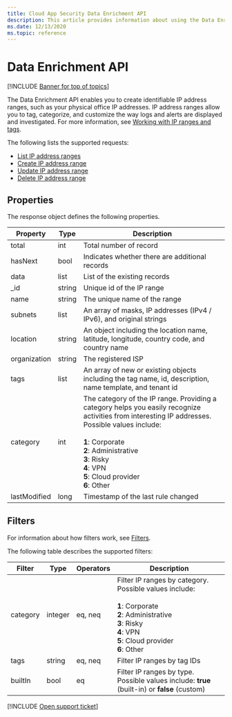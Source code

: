 ```yaml
---
title: Cloud App Security Data Enrichment API
description: This article provides information about using the Data Enrichment API.
ms.date: 12/13/2020
ms.topic: reference
---
```

# Data Enrichment API

[!INCLUDE [Banner for top of topics](includes/banner.md)]

The Data Enrichment API enables you to create identifiable IP address ranges, such as your physical office IP addresses. IP address ranges allow you to tag, categorize, and customize the way logs and alerts are displayed and investigated. For more information, see [Working with IP ranges and tags](ip-tags.md).

The following lists the supported requests:

- [List IP address ranges](api-data-enrichment-list.md)
- [Create IP address range](api-data-enrichment-create.md)
- [Update IP address range](api-data-enrichment-update.md)
- [Delete IP address range](api-data-enrichment-delete.md)

## Properties

The response object defines the following properties.

| Property | Type | Description |
| --- | --- | --- |
| total | int | Total number of record |
| hasNext | bool | Indicates whether there are additional records |
| data | list | List of the existing records |
| _id | string | Unique id of the IP range |
| name | string | The unique name of the range |
| subnets | list | An array of masks, IP addresses (IPv4 / IPv6), and original strings |
| location | string | An object including the location name, latitude, longitude, country code, and country name |
| organization | string | The registered ISP |
| tags| list | An array of new or existing objects including the tag name, id, description, name template, and tenant id |
| category | int | The category of the IP range. Providing a category helps you easily recognize activities from interesting IP addresses. Possible values include:<br /><br />**1**: Corporate<br />**2**: Administrative<br />**3**: Risky<br />**4**: VPN<br />**5**: Cloud provider<br />**6**: Other |
| lastModified | long | Timestamp of the last rule changed |

## Filters

For information about how filters work, see [Filters](api-introduction.md#filters).

The following table describes the supported filters:

| Filter | Type | Operators | Description |
| --- | --- | --- | --- |
| category | integer | eq, neq | Filter IP ranges by category. Possible values include:<br /><br />**1**: Corporate<br />**2**: Administrative<br />**3**: Risky<br />**4**: VPN<br />**5**: Cloud provider<br />**6**: Other |
| tags | string | eq, neq | Filter IP ranges by tag IDs |
| builtIn | bool | eq | Filter IP ranges by type. Possible values include: **true** (built-in) or **false** (custom) |

[!INCLUDE [Open support ticket](includes/support.md)]
